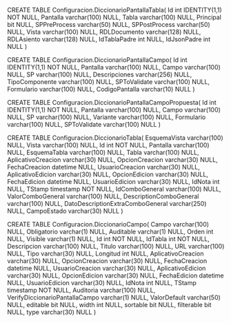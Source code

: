 
CREATE TABLE Configuracion.DiccionarioPantallaTabla(
	Id int IDENTITY(1,1) NOT NULL,
	Pantalla varchar(100) NULL,
	Tabla varchar(100) NULL,
	Principal bit NULL,
	SPPreProcess varchar(50) NULL,
	SPPostProcess varchar(50) NULL,
	Vista varchar(100) NULL,
	RDLDocumento varchar(128) NULL,
	RDLAsiento varchar(128) NULL,
	IdTablaPadre int NULL,
	IdJsonPadre int NULL
)

CREATE TABLE Configuracion.DiccionarioPantallaCampo(
	Id int IDENTITY(1,1) NOT NULL,
	Pantalla varchar(100) NULL,
	Campo varchar(100) NULL,
	SP varchar(100) NULL,
	Descripciones varchar(256) NULL,
	TipoComponente varchar(100) NULL,
	SPToValidate varchar(100) NULL,
	Formulario varchar(100) NULL,
	CodigoPantalla varchar(10) NULL
)

CREATE TABLE Configuracion.DiccionarioPantallaCampoPropuesta(
	Id int IDENTITY(1,1) NOT NULL,
	Pantalla varchar(100) NULL,
	Campo varchar(100) NULL,
	SP varchar(100) NULL,
	Variante varchar(100) NULL,
	Formulario varchar(100) NULL,
	SPToValidate varchar(100) NULL
)

CREATE TABLE Configuracion.DiccionarioTabla(
	EsquemaVista varchar(100) NULL,
	Vista varchar(100) NULL,
	Id int NOT NULL,
	Pantalla varchar(100) NULL,
	EsquemaTabla varchar(100) NULL,
	Tabla varchar(100) NULL,
	AplicativoCreacion varchar(30) NULL,
	OpcionCreacion varchar(30) NULL,
	FechaCreacion datetime NULL,
	UsuarioCreacion varchar(30) NULL,
	AplicativoEdicion varchar(30) NULL,
	OpcionEdicion varchar(30) NULL,
	FechaEdicion datetime NULL,
	UsuarioEdicion varchar(30) NULL,
	IdNota int NULL,
	TStamp timestamp NOT NULL,
	IdComboGeneral varchar(100) NULL,
	ValorComboGeneral varchar(100) NULL,
	DescriptionComboGeneral varchar(100) NULL,
	DatoDescriptionExtraComboGeneral varchar(250) NULL,
	CampoEstado varchar(30) NULL
)

CREATE TABLE Configuracion.DiccionarioCampo(
	Campo varchar(100) NULL,
	Obligatorio varchar(1) NULL,
	Auditable varchar(1) NULL,
	Orden int NULL,
	Visible varchar(1) NULL,
	Id int NOT NULL,
	IdTabla int NOT NULL,
	Descripcion varchar(100) NULL,
	Titulo varchar(100) NULL,
	URL varchar(100) NULL,
	Tipo varchar(30) NULL,
	Longitud int NULL,
	AplicativoCreacion varchar(30) NULL,
	OpcionCreacion varchar(30) NULL,
	FechaCreacion datetime NULL,
	UsuarioCreacion varchar(30) NULL,
	AplicativoEdicion varchar(30) NULL,
	OpcionEdicion varchar(30) NULL,
	FechaEdicion datetime NULL,
	UsuarioEdicion varchar(30) NULL,
	IdNota int NULL,
	TStamp timestamp NOT NULL,
	Auditoria varchar(100) NULL,
	VerifyDiccionarioPantallaCampo varchar(1) NULL,
	ValorDefault varchar(50) NULL,
	editable bit NULL,
	width int NULL,
	sortable bit NULL,
	filterable bit NULL,
	type varchar(30) NULL
)
